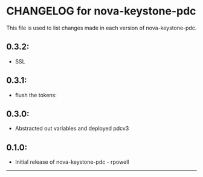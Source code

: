 # CHANGELOG for nova-keystone-pdc

This file is used to list changes made in each version of nova-keystone-pdc.

## 0.3.2:
* SSL

## 0.3.1:
* flush the tokens:

## 0.3.0:
* Abstracted out variables and deployed pdcv3

## 0.1.0:

* Initial release of nova-keystone-pdc - rpowell

- - -
